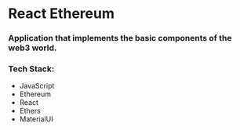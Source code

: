 # React Ethereum

### Application that implements the basic components of the web3 world.

### Tech Stack:
- JavaScript
- Ethereum
- React
- Ethers
- MaterialUI
